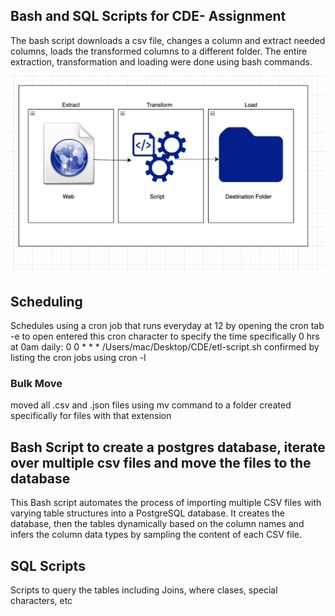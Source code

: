 ## Bash and SQL Scripts for CDE- Assignment
The bash script downloads a csv file, changes a column and extract needed columns, loads the transformed columns to a different folder.
The entire extraction, transformation and loading were done using bash commands.

![ETL Architecture](./etl.png)

## Scheduling
Schedules using a cron job that runs everyday at 12 by opening the 
cron tab -e to open
entered this cron character to specify the time specifically 0 hrs at 0am daily: 0 0  * * * /Users/mac/Desktop/CDE/etl-script.sh
confirmed by listing the cron jobs using cron -l

### Bulk Move
moved all .csv and .json files using mv command to a folder created specifically for files with that extension

## Bash Script to create a postgres database, iterate over multiple csv files and move the files to the database
This Bash script automates the process of importing multiple CSV files with varying table structures into a PostgreSQL database. It creates the database, then the tables dynamically based on the column names and infers the column data types by sampling the content of each CSV file.


## SQL Scripts
Scripts to query the tables including Joins, where clases, special characters, etc
